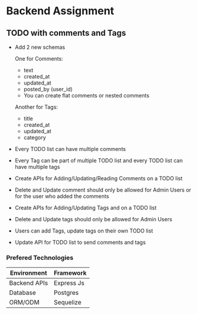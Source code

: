 # Backend Assignment

## TODO with comments and Tags

- Add 2 new schemas

  One for Comments:
  - text
  - created_at
  - updated_at
  - posted_by (user_id)
  - You can create flat comments or nested comments

  Another for Tags:
  - title
  - created_at
  - updated_at
  - category

- Every TODO list can have multiple comments
- Every Tag can be part of multiple TODO list and every TODO list can have multiple tags
- Create APIs for Adding/Updating/Reading Comments on a TODO list
- Delete and Update comment should only be allowed for Admin Users or for the user who added the comments
- Create APIs for Adding/Updating Tags and on a TODO list
- Delete and Update tags should only be allowed for Admin Users
- Users can add Tags, update tags on their own TODO list
- Update API for TODO list to send comments and tags

### Prefered Technologies

| Environment  | Framework  |
|--------------|------------|
| Backend APIs | Express Js |
| Database     | Postgres   |
| ORM/ODM      | Sequelize  |
